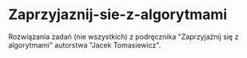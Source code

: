 # Zaprzyjaznij-sie-z-algorytmami
Rozwiązania zadań (nie  wszystkich) z podręcznika "Zaprzyjaźnij się z algorytmami" autorstwa "Jacek Tomasiewicz".
